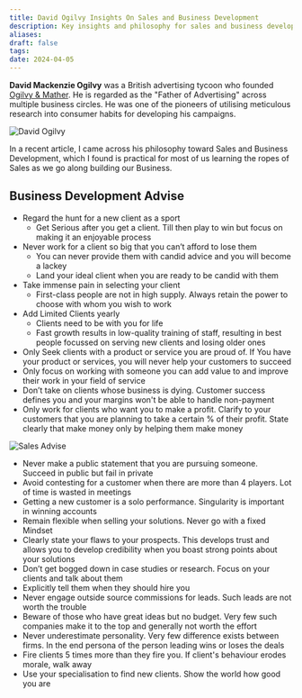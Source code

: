 ```yaml
---
title: David Ogilvy Insights On Sales and Business Development
description: Key insights and philosophy for sales and business development for your business from David Ogilvy
aliases: 
draft: false
tags: 
date: 2024-04-05
---
```


**David Mackenzie Ogilvy** was a British advertising tycoon who founded [Ogilvy & Mather](https://en.wikipedia.org/wiki/Ogilvy_%26_Mather). He is regarded as the "Father of Advertising" across multiple business circles. He was one of the pioneers of utilising meticulous research into consumer habits for developing his campaigns.

![David Ogilvy](https://i.imgur.com/5vIgNGm.png)


In a recent article, I came across his philosophy toward Sales and Business Development, which I found is practical for most of us learning the ropes of Sales as we go along building our Business.

## Business Development Advise

- Regard the hunt for a new client as a sport
  - Get Serious after you get a client. Till then play to win but focus on making it an enjoyable process
- Never work for a client so big that you can’t afford to lose them
  - You can never provide them with candid advice and you will become a lackey
  - Land your ideal client when you are ready to be candid with them
- Take immense pain in selecting your client
  - First-class people are not in high supply. Always retain the power to choose with whom you wish to work
- Add Limited Clients yearly
  - Clients need to be with you for life
  - Fast growth results in low-quality training of staff, resulting in best people focussed on serving new clients and losing older ones
- Only Seek clients with a product or service you are proud of. If You have your product or services, you will never help your customers to succeed
- Only focus on working with someone you can add value to and improve their work in your field of service
- Don’t take on clients whose business is dying. Customer success defines you and your margins won't be able to handle non-payment
- Only work for clients who want you to make a profit. Clarify to your customers that you are planning to take a certain % of their profit. State clearly that make money only by helping them make money

![Sales Advise](https://i.imgur.com/Pm9wC3n.png)


- Never make a public statement that you are pursuing someone. Succeed in public but fail in private
- Avoid contesting for a customer when there are more than 4 players. Lot of time is wasted in meetings
- Getting a new customer is a solo performance. Singularity is important in winning accounts
- Remain flexible when selling your solutions. Never go with a fixed Mindset
- Clearly state your flaws to your prospects. This develops trust and allows you to develop credibility when you boast strong points about your solutions
- Don’t get bogged down in case studies or research. Focus on your clients and talk about them
- Explicitly tell them when they should hire you
- Never engage outside source commissions for leads. Such leads are not worth the trouble
- Beware of those who have great ideas but no budget. Very few such companies make it to the top and generally not worth the effort
- Never underestimate personality. Very few difference exists between firms. In the end persona of the person leading wins or loses the deals
- Fire clients 5 times more than they fire you. If client's behaviour erodes morale, walk away
- Use your specialisation to find new clients. Show the world how good you are
